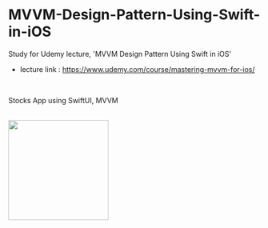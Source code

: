 # MVVM-Design-Pattern-Using-Swift-in-iOS
Study for Udemy lecture, 'MVVM Design Pattern Using Swift in iOS'
- lecture link : https://www.udemy.com/course/mastering-mvvm-for-ios/

<br>

Stocks App using SwiftUI, MVVM

<br>

<img width="200" src="https://user-images.githubusercontent.com/4410021/194848371-87e7019e-a7e7-45fe-8d67-84c0bdd885a9.gif">
